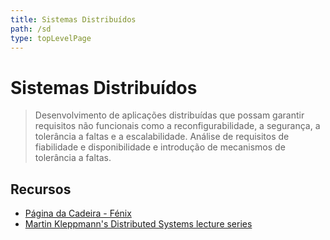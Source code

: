 ```yaml
---
title: Sistemas Distribuídos
path: /sd
type: topLevelPage
---
```


# Sistemas Distribuídos

> Desenvolvimento de aplicações distribuídas que possam garantir requisitos não funcionais como a reconfigurabilidade,
> a segurança, a tolerância a faltas e a escalabilidade.
> Análise de requisitos de fiabilidade e disponibilidade e introdução de mecanismos de tolerância a faltas.

## Recursos

- [Página da Cadeira - Fénix](https://fenix.tecnico.ulisboa.pt/disciplinas/SDis2/2022-2023/2-semestre)
- [Martin Kleppmann's Distributed Systems lecture series](https://youtube.com/playlist?list=PLeKd45zvjcDFUEv_ohr_HdUFe97RItdiB&si=rfYDlL9gEpJBMM2M)
